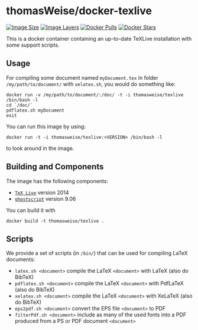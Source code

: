 # thomasWeise/docker-texlive

[![Image Size](https://img.shields.io/imagelayers/image-size/thomasweise/texlive/latest.svg)](https://hub.docker.com/r/thomasweise/texlive/)
[![Image Layers](https://img.shields.io/imagelayers/layers/thomasweise/texlive/latest.svg)](https://hub.docker.com/r/thomasweise/texlive/)
[![Docker Pulls](https://img.shields.io/docker/pulls/thomasweise/texlive.svg)](https://hub.docker.com/r/thomasweise/texlive/)
[![Docker Stars](https://img.shields.io/docker/stars/thomasweise/texlive.svg)](https://hub.docker.com/r/thomasweise/texlive/)

This is a docker container containing an up-to-date TeXLive installation with some support scripts.

## Usage

For compiling some document named `myDocument.tex` in folder `/my/path/to/document/` with `xelatex.sh`, you would do something like:

    docker run -v /my/path/to/document/:/doc/ -t -i thomasweise/texlive /bin/bash -l
    cd `/doc/`
    pdflatex.sh myDocument
    exit

You can run this image by using:

    docker run -t -i thomasweise/texlive:<VERSION> /bin/bash -l
	
to look around in the image.

## Building and Components

The image has the following components:

- [`TeX Live`](http://www.tug.org/texlive/) version 2014
- [`ghostscript`](http://ghostscript.com/) version 9.06

You can build it with

    docker build -t thomasweise/texlive .

## Scripts

We provide a set of scripts (in `/bin/`) that can be used for compiling LaTeX documents:

- `latex.sh <document>` compile the LaTeX `<document>` with LaTeX (also do BibTeX)
- `pdflatex.sh <document>` compile the LaTeX `<document>` with PdfLaTeX (also do BibTeX)
- `xelatex.sh <document>` compile the LaTeX `<document>` with XeLaTeX (also do BibTeX)
- `eps2pdf.sh <document>` convert the EPS file `<document>` to PDF
- `filterPdf.sh <document>` include as many of the used fonts into a PDF produced from a PS or PDF document `<document>` 